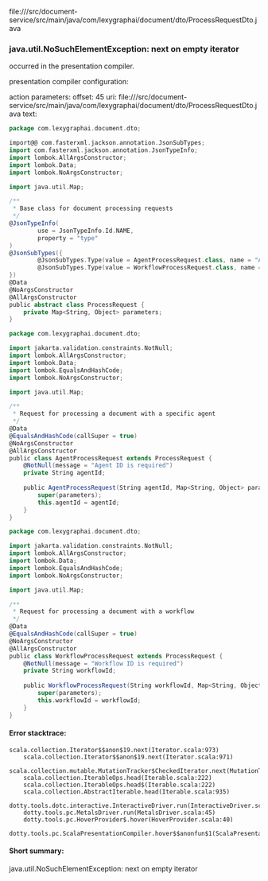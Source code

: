 file://<WORKSPACE>/src/document-service/src/main/java/com/lexygraphai/document/dto/ProcessRequestDto.java
### java.util.NoSuchElementException: next on empty iterator

occurred in the presentation compiler.

presentation compiler configuration:


action parameters:
offset: 45
uri: file://<WORKSPACE>/src/document-service/src/main/java/com/lexygraphai/document/dto/ProcessRequestDto.java
text:
```scala
package com.lexygraphai.document.dto;

import@@ com.fasterxml.jackson.annotation.JsonSubTypes;
import com.fasterxml.jackson.annotation.JsonTypeInfo;
import lombok.AllArgsConstructor;
import lombok.Data;
import lombok.NoArgsConstructor;

import java.util.Map;

/**
 * Base class for document processing requests
 */
@JsonTypeInfo(
        use = JsonTypeInfo.Id.NAME,
        property = "type"
)
@JsonSubTypes({
        @JsonSubTypes.Type(value = AgentProcessRequest.class, name = "AGENT"),
        @JsonSubTypes.Type(value = WorkflowProcessRequest.class, name = "WORKFLOW")
})
@Data
@NoArgsConstructor
@AllArgsConstructor
public abstract class ProcessRequest {
    private Map<String, Object> parameters;
}

package com.lexygraphai.document.dto;

import jakarta.validation.constraints.NotNull;
import lombok.AllArgsConstructor;
import lombok.Data;
import lombok.EqualsAndHashCode;
import lombok.NoArgsConstructor;

import java.util.Map;

/**
 * Request for processing a document with a specific agent
 */
@Data
@EqualsAndHashCode(callSuper = true)
@NoArgsConstructor
@AllArgsConstructor
public class AgentProcessRequest extends ProcessRequest {
    @NotNull(message = "Agent ID is required")
    private String agentId;
    
    public AgentProcessRequest(String agentId, Map<String, Object> parameters) {
        super(parameters);
        this.agentId = agentId;
    }
}

package com.lexygraphai.document.dto;

import jakarta.validation.constraints.NotNull;
import lombok.AllArgsConstructor;
import lombok.Data;
import lombok.EqualsAndHashCode;
import lombok.NoArgsConstructor;

import java.util.Map;

/**
 * Request for processing a document with a workflow
 */
@Data
@EqualsAndHashCode(callSuper = true)
@NoArgsConstructor
@AllArgsConstructor
public class WorkflowProcessRequest extends ProcessRequest {
    @NotNull(message = "Workflow ID is required")
    private String workflowId;
    
    public WorkflowProcessRequest(String workflowId, Map<String, Object> parameters) {
        super(parameters);
        this.workflowId = workflowId;
    }
}

```



#### Error stacktrace:

```
scala.collection.Iterator$$anon$19.next(Iterator.scala:973)
	scala.collection.Iterator$$anon$19.next(Iterator.scala:971)
	scala.collection.mutable.MutationTracker$CheckedIterator.next(MutationTracker.scala:76)
	scala.collection.IterableOps.head(Iterable.scala:222)
	scala.collection.IterableOps.head$(Iterable.scala:222)
	scala.collection.AbstractIterable.head(Iterable.scala:935)
	dotty.tools.dotc.interactive.InteractiveDriver.run(InteractiveDriver.scala:164)
	dotty.tools.pc.MetalsDriver.run(MetalsDriver.scala:45)
	dotty.tools.pc.HoverProvider$.hover(HoverProvider.scala:40)
	dotty.tools.pc.ScalaPresentationCompiler.hover$$anonfun$1(ScalaPresentationCompiler.scala:376)
```
#### Short summary: 

java.util.NoSuchElementException: next on empty iterator
